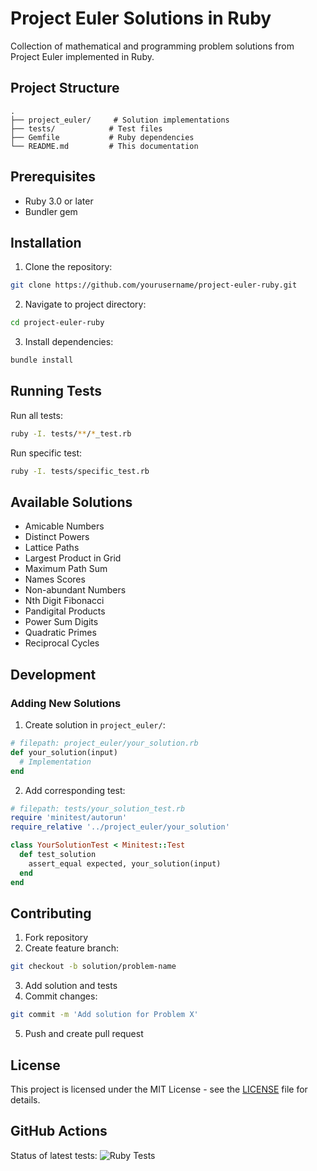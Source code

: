 # Project Euler Solutions in Ruby

Collection of mathematical and programming problem solutions from Project Euler implemented in Ruby.

## Project Structure
```
.
├── project_euler/     # Solution implementations
├── tests/            # Test files
├── Gemfile           # Ruby dependencies
└── README.md         # This documentation
```

## Prerequisites

- Ruby 3.0 or later
- Bundler gem

## Installation

1. Clone the repository:
```sh
git clone https://github.com/yourusername/project-euler-ruby.git
```

2. Navigate to project directory:
```sh
cd project-euler-ruby
```

3. Install dependencies:
```sh
bundle install
```

## Running Tests

Run all tests:
```sh
ruby -I. tests/**/*_test.rb
```

Run specific test:
```sh
ruby -I. tests/specific_test.rb
```

## Available Solutions

- Amicable Numbers
- Distinct Powers
- Lattice Paths
- Largest Product in Grid
- Maximum Path Sum
- Names Scores
- Non-abundant Numbers
- Nth Digit Fibonacci
- Pandigital Products
- Power Sum Digits
- Quadratic Primes
- Reciprocal Cycles

## Development

### Adding New Solutions

1. Create solution in `project_euler/`:
```ruby
# filepath: project_euler/your_solution.rb
def your_solution(input)
  # Implementation
end
```

2. Add corresponding test:
```ruby
# filepath: tests/your_solution_test.rb
require 'minitest/autorun'
require_relative '../project_euler/your_solution'

class YourSolutionTest < Minitest::Test
  def test_solution
    assert_equal expected, your_solution(input)
  end
end
```

## Contributing

1. Fork repository
2. Create feature branch:
```sh
git checkout -b solution/problem-name
```

3. Add solution and tests
4. Commit changes:
```sh
git commit -m 'Add solution for Problem X'
```

5. Push and create pull request

## License

This project is licensed under the MIT License - see the [LICENSE](LICENSE) file for details.

## GitHub Actions

Status of latest tests:
![Ruby Tests](https://github.com/see-why/project-euler-ruby/workflows/ci.yml/badge.svg)